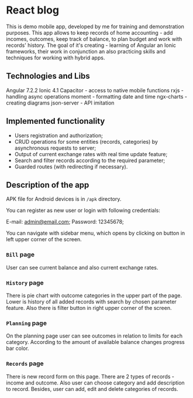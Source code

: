 # React blog

This is demo mobile app, developed by me for training and demonstration purposes.
This app allows to keep records of home accounting - add incomes, outcomes, keep track of balance, to plan budget and 
work with records' history.
The goal of it's creating - learning of Angular an Ionic frameworks, their work in conjunction an also practicing skills
and techniques for working with hybrid apps.


## Technologies and Libs

Angular 7.2.2
Ionic 4.1
Capacitor - access to native mobile functions
rxjs - handling async operations
moment - formatting date and time
ngx-charts - creating diagrams
json-server - API imitation


## Implemented functionality

- Users registration and authorization;
- CRUD operations for some entities (records, categories) by asynchronous requests to server;
- Output of current exchange rates with real time update feature;
- Search and filter records according to the required parameter; 
- Guarded routes (with redirecting if necessary).


## Description of the app
APK file for Android devices is in `/apk` directory.

You can register as new user or login with following credentials:

E-mail: admin@email.com;
Password: 12345678;

You can navigate with sidebar menu, which opens by clicking on button in left upper corner of the screen.

### `Bill` page
User can see current balance and also current exchange rates.

### `History` page
There is pie chart with outcome categories in the upper part of the page.
Lower is history of all added records with search by chosen parameter feature.
Also there is filter button in right upper corner of the screen.

### `Planning` page
On the planning page user can see outcomes in relation to limits for each category.
According to the amount of available balance changes progress bar color.

### `Records` page
There is new record form on this page. There are 2 types of records - income and outcome. Also user can choose 
category and add description to record. Besides, user can add, edit and delete categories of records.

